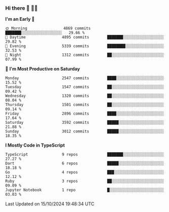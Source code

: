 ### Hi there 👋 🧑‍💻



<!--START_SECTION:waka-->
**I'm an Early 🐤** 

```text
🌞 Morning                4869 commits        ███████░░░░░░░░░░░░░░░░░░   29.66 % 
🌆 Daytime                4895 commits        ███████░░░░░░░░░░░░░░░░░░   29.82 % 
🌃 Evening                5339 commits        ████████░░░░░░░░░░░░░░░░░   32.53 % 
🌙 Night                  1312 commits        ██░░░░░░░░░░░░░░░░░░░░░░░   07.99 % 
```
📅 **I'm Most Productive on Saturday** 

```text
Monday                   2547 commits        ████░░░░░░░░░░░░░░░░░░░░░   15.52 % 
Tuesday                  1547 commits        ██░░░░░░░░░░░░░░░░░░░░░░░   09.42 % 
Wednesday                1320 commits        ██░░░░░░░░░░░░░░░░░░░░░░░   08.04 % 
Thursday                 1501 commits        ██░░░░░░░░░░░░░░░░░░░░░░░   09.14 % 
Friday                   2896 commits        ████░░░░░░░░░░░░░░░░░░░░░   17.64 % 
Saturday                 3592 commits        █████░░░░░░░░░░░░░░░░░░░░   21.88 % 
Sunday                   3012 commits        █████░░░░░░░░░░░░░░░░░░░░   18.35 % 
```


**I Mostly Code in TypeScript** 

```text
TypeScript               9 repos             ███████░░░░░░░░░░░░░░░░░░   27.27 % 
Dart                     6 repos             █████░░░░░░░░░░░░░░░░░░░░   18.18 % 
Go                       4 repos             ███░░░░░░░░░░░░░░░░░░░░░░   12.12 % 
Ruby                     3 repos             ██░░░░░░░░░░░░░░░░░░░░░░░   09.09 % 
Jupyter Notebook         1 repo              █░░░░░░░░░░░░░░░░░░░░░░░░   03.03 % 
```




 Last Updated on 15/10/2024 19:48:34 UTC
<!--END_SECTION:waka-->


